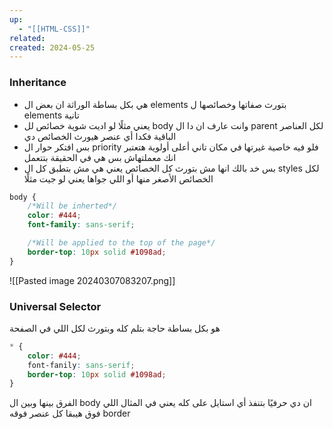 ```yaml
---
up:
  - "[[HTML-CSS]]"
related: 
created: 2024-05-25
---
```

### Inheritance
- هي بكل بساطة الوراثة ان بعض ال elements بتورث صفاتها وخصائصها ل elements تانية
- يعني مثلًا لو اديت شوية خصائص لل body وانت عارف ان دا ال parent لكل العناصر الباقية فكدا أي عنصر هيورث الخصائص دي
- بس افتكر حوار ال priority فلو فيه خاصية غيرتها في مكان تاني أعلى أولوية هتعتبر انك معملتهاش بس هي في الحقيقة بتتعمل
- بس خد بالك انها مش بتورث كل الخصائص يعني هي مش بتطبق كل ال styles لكل الخصائص الأصغر منها أو اللي جواها يعني لو جيت مثلًا
```css
body {
	/*Will be inherted*/
	color: #444;
	font-family: sans-serif;

	/*Will be applied to the top of the page*/
	border-top: 10px solid #1098ad;
}
```
![[Pasted image 20240307083207.png]]

### Universal Selector
هو بكل بساطة حاجة بتلم كله وبتورث لكل اللي في الصفحة
```css
* {
	color: #444;
	font-fanily: sans-serif;
	border-top: 10px solid #1098ad;
}
```
الفرق بينها وبين ال body ان دي حرفيًا بتنفذ أي استايل على كله يعني في المثال اللي فوق هيبقا كل عنصر فوقه border


